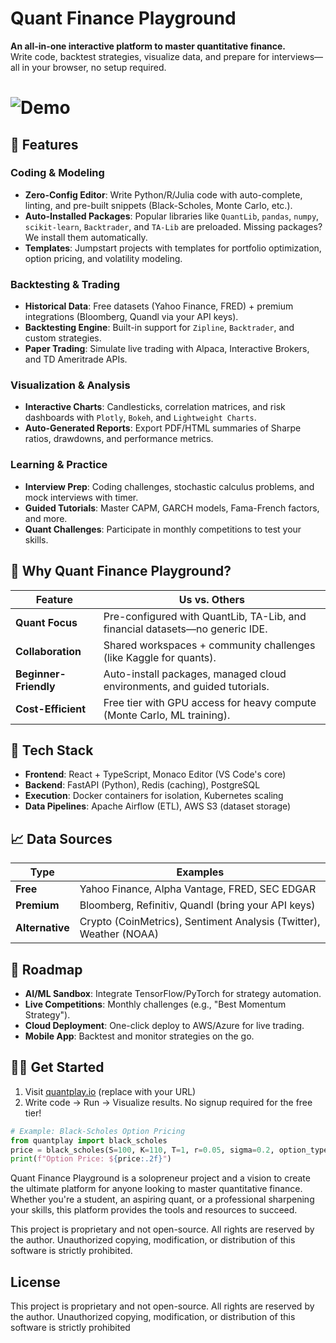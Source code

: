 # Quant Finance Playground

**An all-in-one interactive platform to master quantitative finance.**  
Write code, backtest strategies, visualize data, and prepare for interviews—all in your browser, no setup required.

# ![Demo](assets/demo.gif) <!-- Add a demo GIF later -->

## 🌟 Features
### **Coding & Modeling**
- **Zero-Config Editor**: Write Python/R/Julia code with auto-complete, linting, and pre-built snippets (Black-Scholes, Monte Carlo, etc.).
- **Auto-Installed Packages**: Popular libraries like `QuantLib`, `pandas`, `numpy`, `scikit-learn`, `Backtrader`, and `TA-Lib` are preloaded. Missing packages? We install them automatically.
- **Templates**: Jumpstart projects with templates for portfolio optimization, option pricing, and volatility modeling.

### **Backtesting & Trading**
- **Historical Data**: Free datasets (Yahoo Finance, FRED) + premium integrations (Bloomberg, Quandl via your API keys).
- **Backtesting Engine**: Built-in support for `Zipline`, `Backtrader`, and custom strategies.
- **Paper Trading**: Simulate live trading with Alpaca, Interactive Brokers, and TD Ameritrade APIs.

### **Visualization & Analysis**
- **Interactive Charts**: Candlesticks, correlation matrices, and risk dashboards with `Plotly`, `Bokeh`, and `Lightweight Charts`.
- **Auto-Generated Reports**: Export PDF/HTML summaries of Sharpe ratios, drawdowns, and performance metrics.

### **Learning & Practice**
- **Interview Prep**: Coding challenges, stochastic calculus problems, and mock interviews with timer.
- **Guided Tutorials**: Master CAPM, GARCH models, Fama-French factors, and more.
- **Quant Challenges**: Participate in monthly competitions to test your skills.

## 🚀 Why Quant Finance Playground?
| Feature                | Us vs. Others                                                                 |
|------------------------|-------------------------------------------------------------------------------|
| **Quant Focus**        | Pre-configured with QuantLib, TA-Lib, and financial datasets—no generic IDE. |
| **Collaboration**      | Shared workspaces + community challenges (like Kaggle for quants).           |
| **Beginner-Friendly**  | Auto-install packages, managed cloud environments, and guided tutorials.     |
| **Cost-Efficient**     | Free tier with GPU access for heavy compute (Monte Carlo, ML training).      |

## 🔧 Tech Stack
- **Frontend**: React + TypeScript, Monaco Editor (VS Code's core)
- **Backend**: FastAPI (Python), Redis (caching), PostgreSQL
- **Execution**: Docker containers for isolation, Kubernetes scaling
- **Data Pipelines**: Apache Airflow (ETL), AWS S3 (dataset storage)

## 📈 Data Sources
| Type              | Examples                                                                 |
|-------------------|--------------------------------------------------------------------------|
| **Free**          | Yahoo Finance, Alpha Vantage, FRED, SEC EDGAR                           |
| **Premium**       | Bloomberg, Refinitiv, Quandl (bring your API keys)                      |
| **Alternative**   | Crypto (CoinMetrics), Sentiment Analysis (Twitter), Weather (NOAA)      |

## 💨 Roadmap
- **AI/ML Sandbox**: Integrate TensorFlow/PyTorch for strategy automation.
- **Live Competitions**: Monthly challenges (e.g., "Best Momentum Strategy").
- **Cloud Deployment**: One-click deploy to AWS/Azure for live trading.
- **Mobile App**: Backtest and monitor strategies on the go.

## 👨‍💻 Get Started
1. Visit [quantplay.io](https://quantplayground.io/) (replace with your URL)
2. Write code → Run → Visualize results. No signup required for the free tier!
```python
# Example: Black-Scholes Option Pricing
from quantplay import black_scholes
price = black_scholes(S=100, K=110, T=1, r=0.05, sigma=0.2, option_type='call')
print(f"Option Price: ${price:.2f}")
```

Quant Finance Playground is a solopreneur project and a vision to create the ultimate platform for anyone looking to master quantitative finance. Whether you're a student, an aspiring quant, or a professional sharpening your skills, this platform provides the tools and resources to succeed.

This project is proprietary and not open-source. All rights are reserved by the author. Unauthorized copying, modification, or distribution of this software is strictly prohibited.

## License
This project is proprietary and not open-source. All rights are reserved by the author. Unauthorized copying, modification, or distribution of this software is strictly prohibited